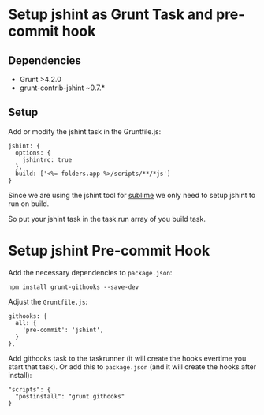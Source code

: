 # Setup jshint as Grunt Task and pre-commit hook

## Dependencies

* Grunt >4.2.0
* grunt-contrib-jshint ~0.7.*

## Setup

Add or modify the jshint task in the Gruntfile.js:

```
jshint: {
  options: {
    jshintrc: true
  },
  build: ['<%= folders.app %>/scripts/**/*js']
}
```

Since we are using the jshint tool for [sublime](https://github.com/ubilabs/SublimeLinter) we only need to setup jshint to run on build.

So put your jshint task in the task.run array of you build task.





# Setup jshint Pre-commit Hook

Add the necessary dependencies to `package.json`:

```
npm install grunt-githooks --save-dev
```

Adjust the `Gruntfile.js`:

```
githooks: {
  all: {
    'pre-commit': 'jshint',
  }
},
```

Add githooks task to the taskrunner (it will create the hooks evertime you start that task). Or add this to `package.json` (and it will create the hooks after install):

```
"scripts": {
  "postinstall": "grunt githooks"
}
```
